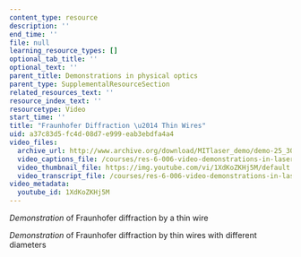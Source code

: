 ```yaml
---
content_type: resource
description: ''
end_time: ''
file: null
learning_resource_types: []
optional_tab_title: ''
optional_text: ''
parent_title: Demonstrations in physical optics
parent_type: SupplementalResourceSection
related_resources_text: ''
resource_index_text: ''
resourcetype: Video
start_time: ''
title: "Fraunhofer Diffraction \u2014 Thin Wires"
uid: a37c83d5-fc4d-08d7-e999-eab3ebdfa4a4
video_files:
  archive_url: http://www.archive.org/download/MITlaser_demo/demo-25_300k.mp4
  video_captions_file: /courses/res-6-006-video-demonstrations-in-lasers-and-optics-spring-2008/555b3f72d9525bc1b55f26a0f07eca12_1XdKoZKHj5M.vtt
  video_thumbnail_file: https://img.youtube.com/vi/1XdKoZKHj5M/default.jpg
  video_transcript_file: /courses/res-6-006-video-demonstrations-in-lasers-and-optics-spring-2008/bc1e19c237834eaef2e2c08ab48ac9c3_1XdKoZKHj5M.pdf
video_metadata:
  youtube_id: 1XdKoZKHj5M
---
```


_Demonstration_ of Fraunhofer diffraction by a thin wire

_Demonstration_ of Fraunhofer diffraction by thin wires with different diameters